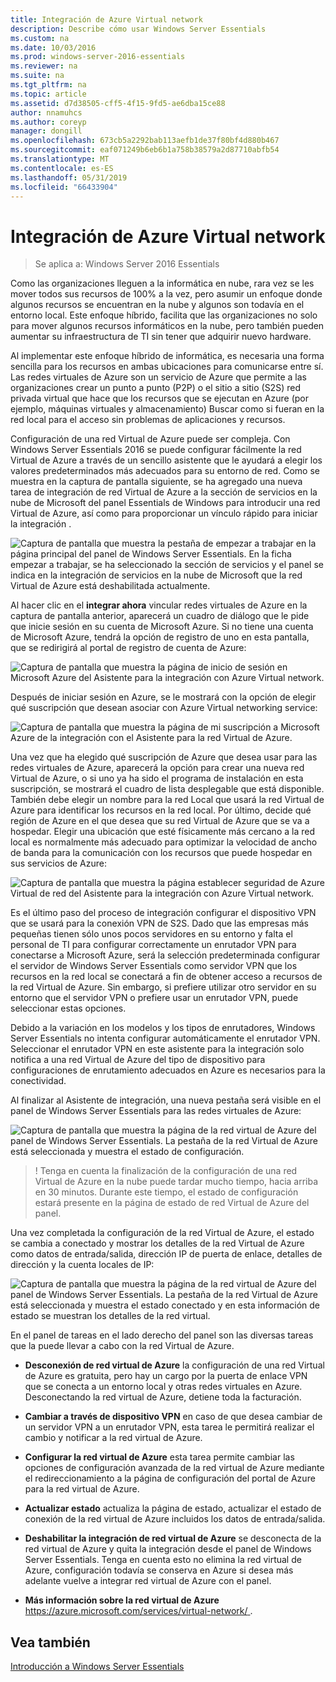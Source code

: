 ```yaml
---
title: Integración de Azure Virtual network
description: Describe cómo usar Windows Server Essentials
ms.custom: na
ms.date: 10/03/2016
ms.prod: windows-server-2016-essentials
ms.reviewer: na
ms.suite: na
ms.tgt_pltfrm: na
ms.topic: article
ms.assetid: d7d38505-cff5-4f15-9fd5-ae6dba15ce88
author: nnamuhcs
ms.author: coreyp
manager: dongill
ms.openlocfilehash: 673cb5a2292bab113aefb1de37f80bf4d880b467
ms.sourcegitcommit: eaf071249b6eb6b1a758b38579a2d87710abfb54
ms.translationtype: MT
ms.contentlocale: es-ES
ms.lasthandoff: 05/31/2019
ms.locfileid: "66433904"
---
```

# <a name="azure-virtual-network-integration"></a>Integración de Azure Virtual network

>Se aplica a: Windows Server 2016 Essentials

Como las organizaciones lleguen a la informática en nube, rara vez se les mover todos sus recursos de 100% a la vez, pero asumir un enfoque donde algunos recursos se encuentran en la nube y algunos son todavía en el entorno local. Este enfoque híbrido, facilita que las organizaciones no solo para mover algunos recursos informáticos en la nube, pero también pueden aumentar su infraestructura de TI sin tener que adquirir nuevo hardware.

Al implementar este enfoque híbrido de informática, es necesaria una forma sencilla para los recursos en ambas ubicaciones para comunicarse entre sí. Las redes virtuales de Azure son un servicio de Azure que permite a las organizaciones crear un punto a punto (P2P) o el sitio a sitio (S2S) red privada virtual que hace que los recursos que se ejecutan en Azure (por ejemplo, máquinas virtuales y almacenamiento) Buscar como si fueran en la red local para el acceso sin problemas de aplicaciones y recursos.

Configuración de una red Virtual de Azure puede ser compleja. Con Windows Server Essentials 2016 se puede configurar fácilmente la red Virtual de Azure a través de un sencillo asistente que le ayudará a elegir los valores predeterminados más adecuados para su entorno de red. Como se muestra en la captura de pantalla siguiente, se ha agregado una nueva tarea de integración de red Virtual de Azure a la sección de servicios en la nube de Microsoft del panel Essentials de Windows para introducir una red Virtual de Azure, así como para proporcionar un vínculo rápido para iniciar la integración .

![Captura de pantalla que muestra la pestaña de empezar a trabajar en la página principal del panel de Windows Server Essentials. En la ficha empezar a trabajar, se ha seleccionado la sección de servicios y el panel se indica en la integración de servicios en la nube de Microsoft que la red Virtual de Azure está deshabilitada actualmente.](media/azure-virtual-network-1.PNG)

Al hacer clic en el **integrar ahora** vincular redes virtuales de Azure en la captura de pantalla anterior, aparecerá un cuadro de diálogo que le pide que inicie sesión en su cuenta de Microsoft Azure. Si no tiene una cuenta de Microsoft Azure, tendrá la opción de registro de uno en esta pantalla, que se redirigirá al portal de registro de cuenta de Azure:

![Captura de pantalla que muestra la página de inicio de sesión en Microsoft Azure del Asistente para la integración con Azure Virtual network.](media/azure-virtual-network-2.PNG)

Después de iniciar sesión en Azure, se le mostrará con la opción de elegir qué suscripción que desean asociar con Azure Virtual networking service:

![Captura de pantalla que muestra la página de mi suscripción a Microsoft Azure de la integración con el Asistente para la red Virtual de Azure.](media/azure-virtual-network-3.PNG)

Una vez que ha elegido qué suscripción de Azure que desea usar para las redes virtuales de Azure, aparecerá la opción para crear una nueva red Virtual de Azure, o si uno ya ha sido el programa de instalación en esta suscripción, se mostrará el cuadro de lista desplegable que está disponible. También debe elegir un nombre para la red Local que usará la red Virtual de Azure para identificar los recursos en la red local. Por último, decide qué región de Azure en el que desea que su red Virtual de Azure que se va a hospedar. Elegir una ubicación que esté físicamente más cercano a la red local es normalmente más adecuado para optimizar la velocidad de ancho de banda para la comunicación con los recursos que puede hospedar en sus servicios de Azure:

![Captura de pantalla que muestra la página establecer seguridad de Azure Virtual de red del Asistente para la integración con Azure Virtual network.](media/azure-virtual-network-4.PNG)

Es el último paso del proceso de integración configurar el dispositivo VPN que se usará para la conexión VPN de S2S. Dado que las empresas más pequeñas tienen sólo unos pocos servidores en su entorno y falta el personal de TI para configurar correctamente un enrutador VPN para conectarse a Microsoft Azure, será la selección predeterminada configurar el servidor de Windows Server Essentials como servidor VPN que los recursos en la red local se conectará a fin de obtener acceso a recursos de la red Virtual de Azure. Sin embargo, si prefiere utilizar otro servidor en su entorno que el servidor VPN o prefiere usar un enrutador VPN, puede seleccionar estas opciones.

Debido a la variación en los modelos y los tipos de enrutadores, Windows Server Essentials no intenta configurar automáticamente el enrutador VPN. Seleccionar el enrutador VPN en este asistente para la integración solo notifica a una red Virtual de Azure del tipo de dispositivo para configuraciones de enrutamiento adecuados en Azure es necesarios para la conectividad.

Al finalizar al Asistente de integración, una nueva pestaña será visible en el panel de Windows Server Essentials para las redes virtuales de Azure:

![Captura de pantalla que muestra la página de la red virtual de Azure del panel de Windows Server Essentials. La pestaña de la red Virtual de Azure está seleccionada y muestra el estado de configuración.](media/azure-virtual-network-5.PNG)

>! Tenga en cuenta la finalización de la configuración de una red Virtual de Azure en la nube puede tardar mucho tiempo, hacia arriba en 30 minutos. Durante este tiempo, el estado de configuración estará presente en la página de estado de red Virtual de Azure del panel.

Una vez completada la configuración de la red Virtual de Azure, el estado se cambia a conectado y mostrar los detalles de la red Virtual de Azure como datos de entrada/salida, dirección IP de puerta de enlace, detalles de dirección y la cuenta locales de IP:

![Captura de pantalla que muestra la página de la red virtual de Azure del panel de Windows Server Essentials. La pestaña de la red Virtual de Azure está seleccionada y muestra el estado conectado y en esta información de estado se muestran los detalles de la red virtual.](media/azure-virtual-network-6.PNG)

En el panel de tareas en el lado derecho del panel son las diversas tareas que la puede llevar a cabo con la red Virtual de Azure.

-   **Desconexión de red virtual de Azure** la configuración de una red Virtual de Azure es gratuita, pero hay un cargo por la puerta de enlace VPN que se conecta a un entorno local y otras redes virtuales en Azure. Desconectando la red virtual de Azure, detiene toda la facturación.

-   **Cambiar a través de dispositivo VPN** en caso de que desea cambiar de un servidor VPN a un enrutador VPN, esta tarea le permitirá realizar el cambio y notificar a la red virtual de Azure.

-   **Configurar la red virtual de Azure** esta tarea permite cambiar las opciones de configuración avanzada de la red virtual de Azure mediante el redireccionamiento a la página de configuración del portal de Azure para la red virtual de Azure.

-   **Actualizar estado** actualiza la página de estado, actualizar el estado de conexión de la red virtual de Azure incluidos los datos de entrada/salida.

-   **Deshabilitar la integración de red virtual de Azure** se desconecta de la red virtual de Azure y quita la integración desde el panel de Windows Server Essentials. Tenga en cuenta esto no elimina la red virtual de Azure, configuración todavía se conserva en Azure si desea más adelante vuelve a integrar red virtual de Azure con el panel.

-   **Más información sobre la red virtual de Azure** [ https://azure.microsoft.com/services/virtual-network/ ](https://azure.microsoft.com/services/virtual-network/).

<a name="see-also"></a>Vea también
--------
[Introducción a Windows Server Essentials](get-started.md)
